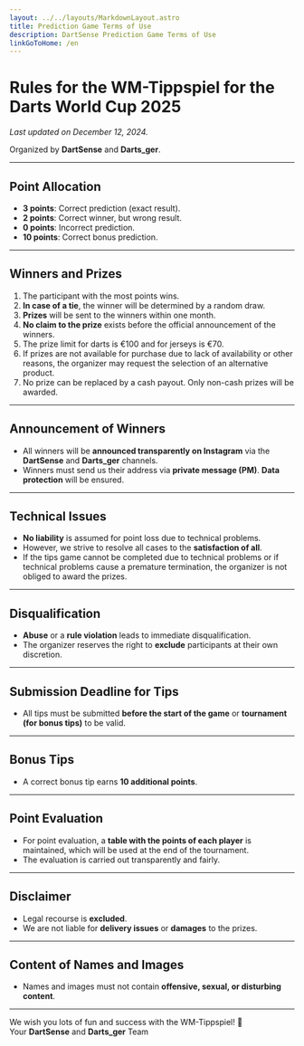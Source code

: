 ```yaml
---
layout: ../../layouts/MarkdownLayout.astro
title: Prediction Game Terms of Use
description: DartSense Prediction Game Terms of Use
linkGoToHome: /en
---
```


# Rules for the WM-Tippspiel for the Darts World Cup 2025

_Last updated on December 12, 2024._

Organized by **DartSense** and **Darts_ger**.

---

## **Point Allocation**

- **3 points**: Correct prediction (exact result).
- **2 points**: Correct winner, but wrong result.
- **0 points**: Incorrect prediction.
- **10 points**: Correct bonus prediction.

---

## **Winners and Prizes**

1. The participant with the most points wins.
2. **In case of a tie**, the winner will be determined by a random draw.
3. **Prizes** will be sent to the winners within one month.
4. **No claim to the prize** exists before the official announcement of the winners.
5. The prize limit for darts is €100 and for jerseys is €70.
6. If prizes are not available for purchase due to lack of availability or other reasons, the organizer may request the selection of an alternative product.
7. No prize can be replaced by a cash payout. Only non-cash prizes will be awarded.

---

## **Announcement of Winners**

- All winners will be **announced transparently on Instagram** via the **DartSense** and **Darts_ger** channels.
- Winners must send us their address via **private message (PM)**. **Data protection** will be ensured.

---

## **Technical Issues**

- **No liability** is assumed for point loss due to technical problems.
- However, we strive to resolve all cases to the **satisfaction of all**.
- If the tips game cannot be completed due to technical problems or if technical problems cause a premature termination, the organizer is not obliged to award the prizes.

---

## **Disqualification**

- **Abuse** or a **rule violation** leads to immediate disqualification.
- The organizer reserves the right to **exclude** participants at their own discretion.

---

## **Submission Deadline for Tips**

- All tips must be submitted **before the start of the game** or **tournament (for bonus tips)** to be valid.

---

## **Bonus Tips**

- A correct bonus tip earns **10 additional points**.

---

## **Point Evaluation**

- For point evaluation, a **table with the points of each player** is maintained, which will be used at the end of the tournament.
- The evaluation is carried out transparently and fairly.

---

## **Disclaimer**

- Legal recourse is **excluded**.
- We are not liable for **delivery issues** or **damages** to the prizes.

---

## **Content of Names and Images**

- Names and images must not contain **offensive, sexual, or disturbing content**.

---

We wish you lots of fun and success with the WM-Tippspiel! 🎯  
Your **DartSense** and **Darts_ger** Team

